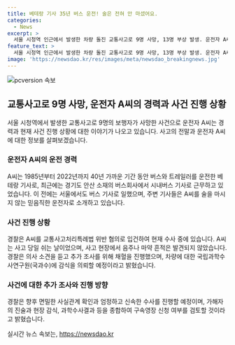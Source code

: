 ```yaml
---
title: 베테랑 기사 35년 버스 운전! 술은 전혀 안 마셨어요.
categories:
  - News
excerpt: >
  서울 시청역 인근에서 발생한 차량 돌진 교통사고로 9명 사망, 13명 부상 발생. 운전자 A씨는 1985년 이후 버스 및 트레일러 운전 경력이 있는 베테랑 기사. 경찰, A씨를 교통사고 처리특례법 위반 혐의로 수사 중. A씨는 소주 연면허 소지, 사고 후 술·마약 관련 측정 결과 음성. 조사 조속히 진행 중. 사고 당일 A씨는 쉬는 날이었으며, 사고 발생 당시 운전 중이었던 아내가 급발진 주장. 현재, 국과수에 차량 감식을 의뢰해 추가 조사 진행 중.
feature_text: >
  서울 시청역 인근에서 발생한 차량 돌진 교통사고로 9명 사망, 13명 부상 발생. 운전자 A씨는 1985년 이후 버스 및 트레일러 운전 경력이 있는 베테랑 기사. 경찰, A씨를 교통사고 처리특례법 위반 혐의로 수사 중. A씨는 소주 연면허 소지, 사고 후 술·마약 관련 측정 결과 음성. 조사 조속히 진행 중. 사고 당일 A씨는 쉬는 날이었으며, 사고 발생 당시 운전 중이었던 아내가 급발진 주장. 현재, 국과수에 차량 감식을 의뢰해 추가 조사 진행 중.
image: 'https://newsdao.kr/res/images/meta/newsdao_breakingnews.jpg'
---
```


<p><img src="https://newsdao.kr/res/images/meta/newsdao_breakingnews.jpg" alt="pcversion 속보" /></p>

<h2 data-ke-size="size26">교통사고로 9명 사망, 운전자 A씨의 경력과 사건 진행 상황</h2>

<p data-ke-size="size16">서울 시청역에서 발생한 교통사고로 9명의 보행자가 사망한 사건으로 운전자 A씨는 경력과 현재 사건 진행 상황에 대한 이야기가 나오고 있습니다. 사고의 전말과 운전자 A씨에 대한 정보를 살펴보겠습니다.</p>

<h3>운전자 A씨의 운전 경력</h3>

<p data-ke-size="size16">A씨는 1985년부터 2022년까지 40년 가까운 기간 동안 버스와 트레일러를 운전한 베테랑 기사로, 최근에는 경기도 안산 소재의 버스회사에서 시내버스 기사로 근무하고 있었습니다. 이 전에는 서울에서도 버스 기사로 일했으며, 주변 기사들은 A씨를 술을 마시지 않는 믿음직한 운전자로 소개하고 있습니다.</p>

<h3>사건 진행 상황</h3>

<p data-ke-size="size16">경찰은 A씨를 교통사고처리특례법 위반 혐의로 입건하여 현재 수사 중에 있습니다. A씨는 사고 당일 쉬는 날이었으며, 사고 현장에서 음주나 마약 흔적은 발견되지 않았습니다. 경찰은 의사 소견을 듣고 추가 조사를 위해 채혈을 진행했으며, 차량에 대한 국립과학수사연구원(국과수)에 감식을 의뢰할 예정이라고 밝혔습니다.</p>

<h3>사건에 대한 추가 조사와 진행 방향</h3>

<p data-ke-size="size16">경찰은 향후 면밀한 사실관계 확인과 엄정하고 신속한 수사를 진행할 예정이며, 가해자의 진술과 현장 감식, 과학수사결과 등을 종합하여 구속영장 신청 여부를 검토할 것이라고 밝혔습니다.</p>
실시간 뉴스 속보는, <a href="https://newsdao.kr" rel="dofollow">https://newsdao.kr</a>


